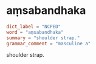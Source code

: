 # aṃsabandhaka

``` toml
dict_label = "NCPED"
word = "aṃsabandhaka"
summary = "shoulder strap."
grammar_comment = "masculine a"
```

shoulder strap.

